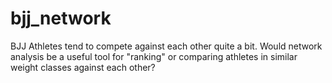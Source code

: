 # bjj_network

BJJ Athletes tend to compete against each other quite a bit. 
Would network analysis be a useful tool for "ranking" or comparing athletes in similar weight classes against each other? 
